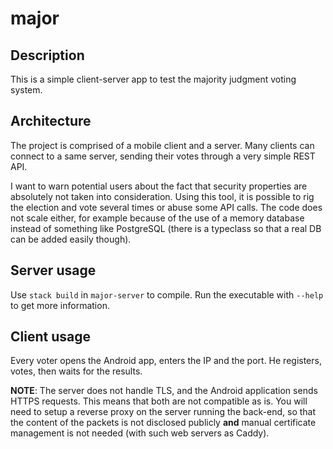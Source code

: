 # major

## Description

This is a simple client-server app to test the majority judgment voting system.

## Architecture

The project is comprised of a mobile client and a server. Many clients can connect to a same server, sending their votes through a very simple REST API.

I want to warn potential users about the fact that security properties are absolutely not taken into consideration. Using this tool, it is possible to rig the election and vote several times or abuse some API calls. The code does not scale either, for example because of the use of a memory database instead of something like PostgreSQL (there is a typeclass so that a real DB can be added easily though).

## Server usage

Use `stack build` in `major-server` to compile. Run the executable with `--help` to get more information.

## Client usage

Every voter opens the Android app, enters the IP and the port. He registers, votes, then waits for the results.

**NOTE**: The server does not handle TLS, and the Android application sends HTTPS requests. This means that both are not compatible as is. You will need to setup a reverse proxy on the server running the back-end, so that the content of the packets is not disclosed publicly **and** manual certificate management is not needed (with such web servers as Caddy).